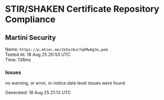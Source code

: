 # STIR/SHAKEN Certificate Repository Compliance

## Martini Security

Name: `https://p.mtsec.me/2e5a/AucfqkMwHg3u.pem`\
Tested At: 18 Aug 25 20:53 UTC\
Time: 138ms

### Issues

no warning, or error, or notice date level issues were found

Generated: 18 Aug 25 21:13 UTC